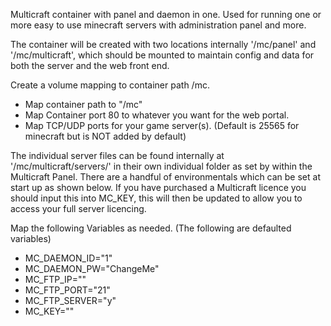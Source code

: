 Multicraft container with panel and daemon in one.
Used for running one or more easy to use minecraft servers with administration panel and more. 



The container will be created with two locations internally '/mc/panel' and '/mc/multicraft', which should be mounted to maintain config and data for both the server and the web front end.

Create a volume mapping to container path /mc.
 - Map container path to "/mc"
 - Map Container port 80 to whatever you want for the web portal.
 - Map TCP/UDP ports for your game server(s). (Default is 25565 for minecraft but is NOT added by default)


The individual server files can be found internally at '/mc/multicraft/servers/' in their own individual folder as set by within the Multicraft Panel. There are a handful of environmentals which can be set at start up as shown below. If you have purchased a Multicraft licence you should input this into MC_KEY, this will then be updated to allow you to access your full server licencing.

Map the following Variables as needed. (The following are defaulted variables)
- MC_DAEMON_ID="1"
- MC_DAEMON_PW="ChangeMe"
- MC_FTP_IP=""
- MC_FTP_PORT="21"
- MC_FTP_SERVER="y"
- MC_KEY=""
